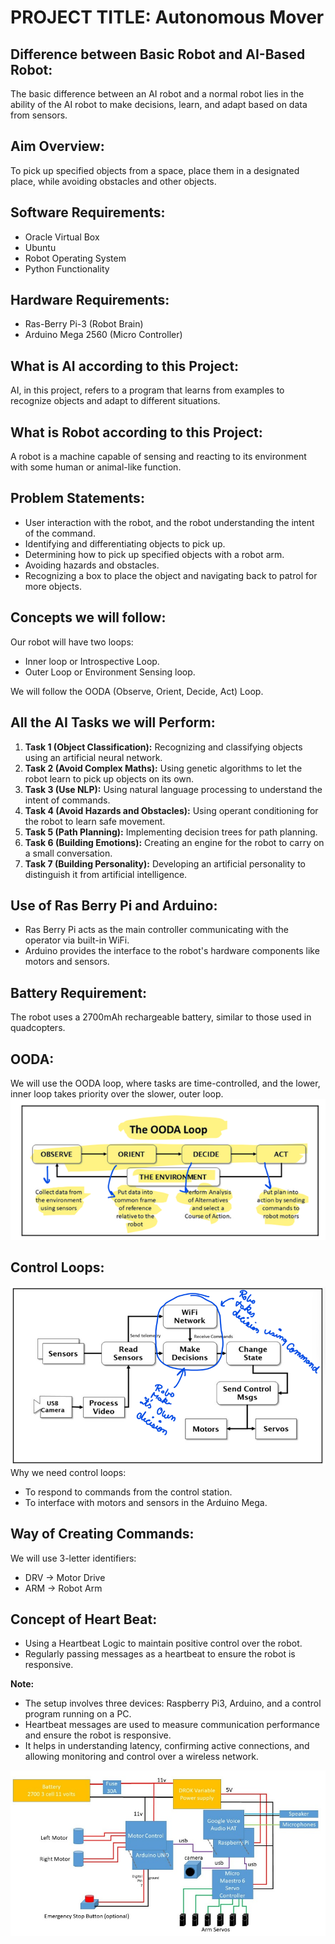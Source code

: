 # PROJECT TITLE: Autonomous Mover 

## Difference between Basic Robot and AI-Based Robot:

The basic difference between an AI robot and a normal robot lies in the ability of the AI robot to make decisions, learn, and adapt based on data from sensors.

## Aim Overview:

To pick up specified objects from a space, place them in a designated place, while avoiding obstacles and other objects.

## Software Requirements:

- Oracle Virtual Box
- Ubuntu
- Robot Operating System
- Python Functionality

## Hardware Requirements:

- Ras-Berry Pi-3 (Robot Brain)
- Arduino Mega 2560 (Micro Controller)

## What is AI according to this Project:

AI, in this project, refers to a program that learns from examples to recognize objects and adapt to different situations.

## What is Robot according to this Project:

A robot is a machine capable of sensing and reacting to its environment with some human or animal-like function.

## Problem Statements:

- User interaction with the robot, and the robot understanding the intent of the command.
- Identifying and differentiating objects to pick up.
- Determining how to pick up specified objects with a robot arm.
- Avoiding hazards and obstacles.
- Recognizing a box to place the object and navigating back to patrol for more objects.

## Concepts we will follow:

Our robot will have two loops:
- Inner loop or Introspective Loop.
- Outer Loop or Environment Sensing loop.
  
We will follow the OODA (Observe, Orient, Decide, Act) Loop.

## All the AI Tasks we will Perform:

1. **Task 1 (Object Classification):** Recognizing and classifying objects using an artificial neural network.
2. **Task 2 (Avoid Complex Maths):** Using genetic algorithms to let the robot learn to pick up objects on its own.
3. **Task 3 (Use NLP):** Using natural language processing to understand the intent of commands.
4. **Task 4 (Avoid Hazards and Obstacles):** Using operant conditioning for the robot to learn safe movement.
5. **Task 5 (Path Planning):** Implementing decision trees for path planning.
6. **Task 6 (Building Emotions):** Creating an engine for the robot to carry on a small conversation.
7. **Task 7 (Building Personality):** Developing an artificial personality to distinguish it from artificial intelligence.

## Use of Ras Berry Pi and Arduino:

- Ras Berry Pi acts as the main controller communicating with the operator via built-in WiFi.
- Arduino provides the interface to the robot's hardware components like motors and sensors.

## Battery Requirement:

The robot uses a 2700mAh rechargeable battery, similar to those used in quadcopters.

## OODA:

We will use the OODA loop, where tasks are time-controlled, and the lower, inner loop takes priority over the slower, outer loop.
![OODA](https://github.com/MohanGavade/Autonomous_Mover/blob/main/Images/OODA.png)
## Control Loops:
![loop](https://github.com/MohanGavade/Autonomous_Mover/blob/main/Images/Flow_1.png)
Why we need control loops:
- To respond to commands from the control station.
- To interface with motors and sensors in the Arduino Mega.

## Way of Creating Commands:

We will use 3-letter identifiers:
- DRV -> Motor Drive
- ARM -> Robot Arm

## Concept of Heart Beat:

- Using a Heartbeat Logic to maintain positive control over the robot.
- Regularly passing messages as a heartbeat to ensure the robot is responsive.

**Note:**
- The setup involves three devices: Raspberry Pi3, Arduino, and a control program running on a PC.
- Heartbeat messages are used to measure communication performance and ensure the robot is responsive.
- It helps in understanding latency, confirming active connections, and allowing monitoring and control over a wireless network.

![Block Chart](https://github.com/MohanGavade/Autonomous_Mover/blob/main/Images/Flow_.jpg)
